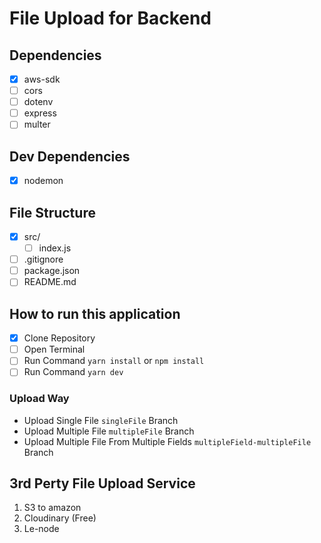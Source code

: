 # File Upload for Backend

## Dependencies
- [x] aws-sdk
- [ ] cors
- [ ] dotenv
- [ ] express
- [ ] multer

## Dev Dependencies
- [x] nodemon

## File Structure
- [x] src/
  - [ ] index.js
- [ ] .gitignore
- [ ] package.json
- [ ] README.md

## How to run this application
- [x] Clone Repository
- [ ] Open Terminal
- [ ] Run Command `yarn install` or `npm install`
- [ ] Run Command `yarn dev`

### Upload Way
- Upload Single File `singleFile` Branch
- Upload Multiple File `multipleFile` Branch
- Upload Multiple File From Multiple Fields `multipleField-multipleFile` Branch

## 3rd Perty File Upload Service
1. S3 to amazon
2. Cloudinary (Free)
3. Le-node